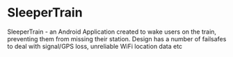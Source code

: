 # SleeperTrain
SleeperTrain - an Android Application created to wake users on the train, preventing them from missing their station. Design has a number of failsafes to deal with signal/GPS loss, unreliable WiFi location data etc
